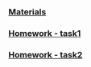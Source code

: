### [Materials](./materials.md)
### [Homework - task1](./task1.md)
### [Homework - task2](./task2.md)

